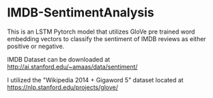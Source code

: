 # IMDB-SentimentAnalysis

This is an LSTM Pytorch model that utilizes GloVe pre trained word embedding vectors to classify the sentiment of IMDB reviews as either positive or negative. 

IMDB Dataset can be downloaded at http://ai.stanford.edu/~amaas/data/sentiment/

I utilized the "Wikipedia 2014 + Gigaword 5" dataset located at https://nlp.stanford.edu/projects/glove/
